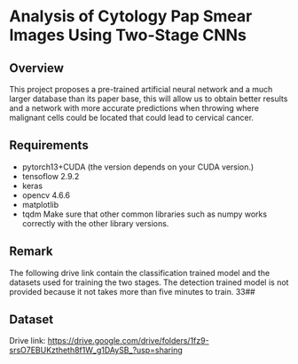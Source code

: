 # Analysis of Cytology Pap Smear Images Using Two-Stage CNNs

## Overview
This project proposes a pre-trained artificial neural network and a much larger database than its paper base, this
will allow us to obtain better results and a network with more accurate predictions when throwing where malignant cells could
be located that could lead to cervical cancer.

## Requirements
- pytorch13+CUDA (the version depends on your CUDA version.)
- tensoflow 2.9.2
- keras
- opencv 4.6.6
- matplotlib 
- tqdm
Make sure that other common libraries such as numpy works correctly with the other library versions.

## Remark
The following drive link contain the classification trained model and the datasets used for training the two stages. The detection trained model is not provided because it not takes more than five minutes to train.
33##
## Dataset
Drive link:  https://drive.google.com/drive/folders/1fz9-srsO7EBUKztheth8f1W_g1DAySB_?usp=sharing

